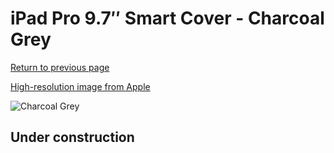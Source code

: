 # iPad Pro 9.7″ Smart Cover - Charcoal Grey

[Return to previous page](/ipad_pro97)

[High-resolution image from Apple](https://store.storeimages.cdn-apple.com/8756/as-images.apple.com/is/MM292?wid=4500&hei=4500&fmt=png)

<div style="width: 512px"><img src="/almost_uncompressed/MM292.webp" alt="Charcoal Grey"></div>

## Under construction
